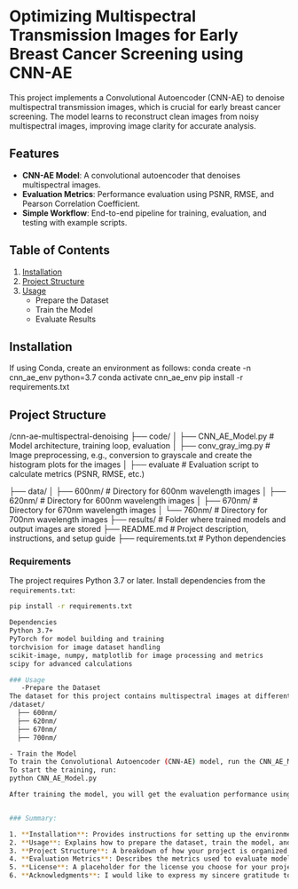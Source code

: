 # Optimizing Multispectral Transmission Images for Early Breast Cancer Screening using CNN-AE

This project implements a Convolutional Autoencoder (CNN-AE) to denoise multispectral transmission images, which is crucial for early breast cancer screening. The model learns to reconstruct clean images from noisy multispectral images, improving image clarity for accurate analysis.

## Features
- **CNN-AE Model**: A convolutional autoencoder that denoises multispectral images.
- **Evaluation Metrics**: Performance evaluation using PSNR, RMSE, and Pearson Correlation Coefficient.
- **Simple Workflow**: End-to-end pipeline for training, evaluation, and testing with example scripts.
  
## Table of Contents
1. [Installation](#installation)
2. [Project Structure](#project-structure)
3. [Usage](#usage)
   - Prepare the Dataset
   - Train the Model
   - Evaluate Results

## Installation
If using Conda, create an environment as follows:
conda create -n cnn_ae_env python=3.7
conda activate cnn_ae_env
pip install -r requirements.txt

## Project Structure
/cnn-ae-multispectral-denoising
  ├── code/
  │    ├── CNN_AE_Model.py  # Model architecture, training loop, evaluation
  │    ├── conv_gray_img.py  # Image preprocessing, e.g., conversion to grayscale and create the histogram plots for the images
  │    ├── evaluate  # Evaluation script to calculate metrics (PSNR, RMSE, etc.)
  
  ├── data/
  │    ├── 600nm/  # Directory for 600nm wavelength images
  │    ├── 620nm/  # Directory for 600nm wavelength images
  │    ├── 670nm/  # Directory for 670nm wavelength images
  │    └── 760nm/  # Directory for 700nm wavelength images
  ├── results/  # Folder where trained models and output images are stored
  ├── README.md  # Project description, instructions, and setup guide
  ├── requirements.txt  # Python dependencies

### Requirements

The project requires Python 3.7 or later. Install dependencies from the `requirements.txt`:

```bash
pip install -r requirements.txt

Dependencies
Python 3.7+
PyTorch for model building and training
torchvision for image dataset handling
scikit-image, numpy, matplotlib for image processing and metrics
scipy for advanced calculations

### Usage
   -Prepare the Dataset
The dataset for this project contains multispectral images at different wavelengths. For example, images at 600nm, 620, 670nm, and 760nm wavelengths are stored in separate directories. The dataset is private, and access can be obtained by contacting the author at zhangtao@tju.edu.cn.
/dataset/
  ├── 600nm/
  ├── 620nm/
  ├── 670nm/
  ├── 700nm/

- Train the Model
To train the Convolutional Autoencoder (CNN-AE) model, run the CNN_AE_Model.py script in your Python environment. This script includes both the model architecture and the training loop.
To start the training, run:
python CNN_AE_Model.py

After training the model, you will get the evaluation performance using metrics like PSNR, RMSE, and Pearson Correlation Coefficient, and Registration Time. 


### Summary:

1. **Installation**: Provides instructions for setting up the environment, including installing dependencies.
2. **Usage**: Explains how to prepare the dataset, train the model, and evaluate its performance.
3. **Project Structure**: A breakdown of how your project is organized.
4. **Evaluation Metrics**: Describes the metrics used to evaluate model performance.
5. **License**: A placeholder for the license you choose for your project.
6. **Acknowledgments**: I would like to express my sincere gratitude to Tianjin University for providing the support and resources necessary to complete this project. Their contribution was instrumental in the successful development of this work..



